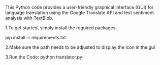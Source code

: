 This Python code provides a user-friendly graphical interface (GUI) 
for language translation using the Google Translate API and text sentiment analysis with TextBlob.

1.To get started, simply install the required packages:

pip install -r requirements.txt

2.Make sure the path needs to be adjusted to display the icon in the gui

3.Run the Code: python translator.py
